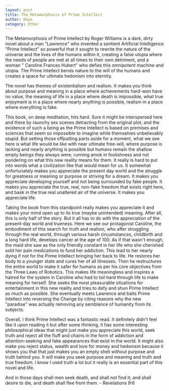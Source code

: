 ```yaml
---
layout: post
title: The Metamorphosis of Prime Intellect 
author: Dayo
category: Other 
---
```


The Metamorphosis of Prime Intellect by Roger Williams is a dark, dirty novel about a man "Lawrence" who invented a sentient Artificial Intelligence "Prime Intellect" so powerful that it sought to rewrite the nature of the universe and the lives of the humans within it, creating a false utopia where the needs of people are met at all times to their own detriment, and a woman " Caroline Frances Hubert" who defies this omnipotent machine and utopia. The Prime Intellect bends nature to the will of the humans and creates a space for ultimate hedonism into eternity.

The novel has themes of existentialism and realism. It makes you think about purpose and meaning in a place where achievements hard-won have no value, the meaning of life in a place where death is impossible, what true enjoyment is in a place where nearly anything is possible, realism in a place where everything is fake.

This book, on deep meditation, hits hard. Sure it might be interspersed here and there by raunchy sex scenes detracting from the original plot, and the existence of such a being as the Prime Intellect is based on premises and sciences that seem so impossible to imagine while themselves unbelievably stupid. But setting those offputting parts aside for a moment, what we see here is what life would be like with near ultimate free-will, where purpose is lacking and nearly anything is possible but humans remain the shallow empty beings they always were, running amok in foolishness and not pondering on what this new reality means for them. It really is hard to put into words what a civilization like that would mean for us. It somewhat unfortunately makes you appreciate the present day world and the struggle for greatness or meaning or purpose or striving for a dream. It makes you appreciate developing yourself and not being surrounded by fake people. It makes you appreciate the true, real, non-fake freedom that exists right here, and bask in the true real unaltered air of the universe. It makes you appreciate life.

Taking the book from this standpoint really makes you appreciate it and makes your mind open up to its true (maybe unintended) meaning. After all, this is only half of the story. But it all has to do with the appreciation of the present-day world and trueness. Here we see our protagonist Caroline, the embodiment of this search for truth and realism, who after struggling through the real world, through various harsh circumstances, childbirth and a long hard life, develops cancer at the age of 100. As if that wasn't enough, the maid she saw as the only friendly constant in her life who she cherished sold her pain medications to fund her addiction. This lead to her nearly dying if not for the Prime Intellect bringing her back to life. He restores her body to a younger state and cures her of all illnesses. Then he restructures the entire world to make it safer for humans as per his core objectives from the Three Laws of Robotics. This makes life meaningless and inspires a hatred for the system in Caroline who had to toil hard through life to make meaning for herself. She seeks the most pleasurable situations for entertainment in this new reality and tries to defy and shun Prime Intellect as much as possible. She eventually meets Lawrence and baits Prime Intellect into reversing the Change by citing reasons why the new "paradise" was actually removing any semblance of humanity from its subjects.

Overall, I think Prime Intellect was a fantastic read. It definitely didn't feel like it upon reading it but after some thinking, it has some interesting philosophical ideas that might just make you appreciate this world, seek truth and reject all the fluff and chains in the form of addiction and attention-seeking and fake appearances that exist in the world. It might also make you reject status, wealth and love for money and hedonism because it shows you that that just makes you an empty shell without purpose and truth behind you. It will make you seek purpose and meaning and truth and true freedom. I know I used truth a lot but it really is an essential part of this novel and life.

And in those days shall men seek death, and shall not find it; and shall desire to die, and death shall flee from them. - Revelations 9:6